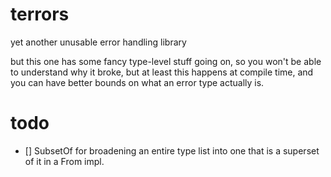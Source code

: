 # terrors

yet another unusable error handling library

but this one has some fancy type-level stuff going on,
so you won't be able to understand why it broke, but at least
this happens at compile time, and you can have better
bounds on what an error type actually is.

# todo

- [] SubsetOf for broadening an entire type list into one that is a superset of it in a From impl.
